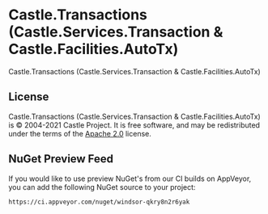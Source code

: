 # Castle.Transactions (Castle.Services.Transaction &amp; Castle.Facilities.AutoTx)

Castle.Transactions (Castle.Services.Transaction &amp; Castle.Facilities.AutoTx)

## License

Castle.Transactions (Castle.Services.Transaction &amp; Castle.Facilities.AutoTx) is &copy; 2004-2021 Castle Project. It is free software, and may be redistributed under the terms of the [Apache 2.0](http://opensource.org/licenses/Apache-2.0) license.

## NuGet Preview Feed

If you would like to use preview NuGet's from our CI builds on AppVeyor, you can add the following NuGet source to your project:

```
https://ci.appveyor.com/nuget/windsor-qkry8n2r6yak
```



